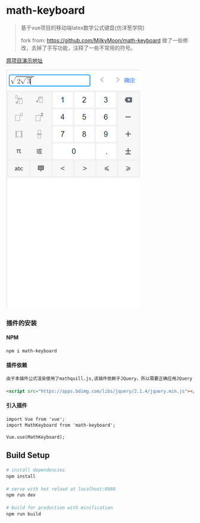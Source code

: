 # math-keyboard

> 基于vue项目的移动端latex数学公式键盘(仿洋葱学院)
>
> fork from: https://github.com/MilkyMoon/math-keyboard
>做了一些修改，去掉了手写功能，注释了一些不常用的符号。

[原项目演示地址](http://www.codwiki.cn/laboratory/keyboard)

![效果图](screenshot/TIM截图20200610152730.png)


### 插件的安装

#### NPM

```
npm i math-keyboard
```

#### 插件依赖

```html
由于本插件公式渲染使用了mathquill.js,该插件依赖于JQuery，所以需要正确应用JQuery

<script src="https://apps.bdimg.com/libs/jquery/2.1.4/jquery.min.js"></script>
```

#### 引入插件

```
import Vue from 'vue';
import MathKeyboard from 'math-keyboard';

Vue.use(MathKeyboard);
```

## Build Setup

```bash
# install dependencies
npm install

# serve with hot reload at localhost:8080
npm run dev

# build for production with minification
npm run build
```

### 

